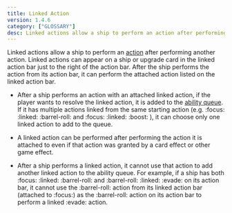 ```yaml
---
title: Linked Action
version: 1.4.6
category: ["GLOSSARY"]
desc: Linked actions allow a ship to perform an action after performing another action.
---
```


Linked actions allow a ship to perform an [action](/rules/Action) after performing another action. Linked actions can appear on a ship or upgrade card in the linked action bar just to the right of the action bar. After the ship performs the action from its action bar, it can perform the attached action listed on the linked action bar.

- After a ship performs an action with an attached linked action, if the player wants to resolve the linked action, it is added to the [ability queue](/rules/Ability_Queue). If it has multiple actions linked from the same starting action (e.g. :focus: :linked: :barrel-roll: and :focus: :linked: :boost: ), it can choose only one linked action to add to the queue.

- A linked action can be performed after performing the action it is attached to even if that action was granted by a card effect or other game effect.

- After a ship performs a linked action, it cannot use that action to add another linked action to the ability queue. For example, if a ship has both :focus: :linked: :barrel-roll:  and :barrel-roll: :linked: :evade: on its action bar, it cannot use the :barrel-roll: action from its linked action bar (attached to :focus:) as the :barrel-roll: action on its action bar to perform a linked :evade: action.
